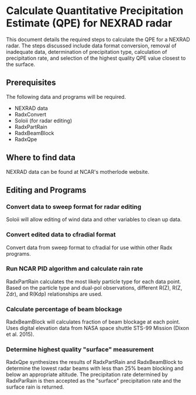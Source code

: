 # Calculate Quantitative Precipitation Estimate (QPE) for NEXRAD radar

This document details the required steps to calculate the QPE for a NEXRAD radar. The steps discussed include data format conversion, removal of inadequate data, determination of precipitation type, calculation of precipitation rate, and selection of the highest quality QPE value closest to the surface.

## Prerequisites

The following data and programs will be required.
- NEXRAD data
- RadxConvert
- Soloii (for radar editing)
- RadxPartRain
- RadxBeamBlock
- RadxQpe

## Where to find data

NEXRAD data can be found at NCAR's motherlode website.

## Editing and Programs

### Convert data to sweep format for radar editing

Soloii will allow editing of wind data and other variables to clean up data.

### Convert edited data to cfradial format

Convert data from sweep format to cfradial for use within other Radx programs.

### Run NCAR PID algorithm and calculate rain rate

RadxPartRain calculates the most likely particle type for each data point. Based on the particle type and dual-pol observations, different R(Z), R(Z, Zdr), and R(Kdp) relationships are used.

### Calculate percentage of beam blockage

RadxBeamBlock will calculates fraction of beam blockage at each point. Uses digital elevation data from NASA space shuttle STS-99 Mission (Dixon et al. 2015).

### Determine highest quality "surface" measurement

RadxQpe synthesizes the results of RadxPartRain and RadxBeamBlock to determine the lowest radar beams with less than 25% beam blocking and below an appropriate altitude. The precipitation rate determined by RadxParRain is then accepted as the "surface" precipitation rate and the surface rain is returned.
